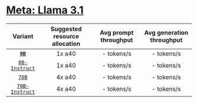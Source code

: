 # [Meta: Llama 3.1](https://huggingface.co/collections/meta-llama/llama-31-669fc079a0c406a149a5738f) 

| Variant | Suggested resource allocation | Avg prompt throughput | Avg generation throughput |
|:----------:|:----------:|:----------:|:----------:|
| [**`8B`**](https://huggingface.co/meta-llama/Meta-Llama-3.1-8B) | 1x a40 | - tokens/s | - tokens/s |
| [`8B-Instruct`](https://huggingface.co/meta-llama/Meta-Llama-3.1-8B-Instruct) | 1x a40 | - tokens/s | - tokens/s |
| [`70B`](https://huggingface.co/meta-llama/Meta-Llama-3.1-70B) | 4x a40 | - tokens/s | - tokens/s |
| [`70B-Instruct`](https://huggingface.co/meta-llama/Meta-Llama-3.1-70B-Instruct) | 4x a40 | - tokens/s | - tokens/s |
